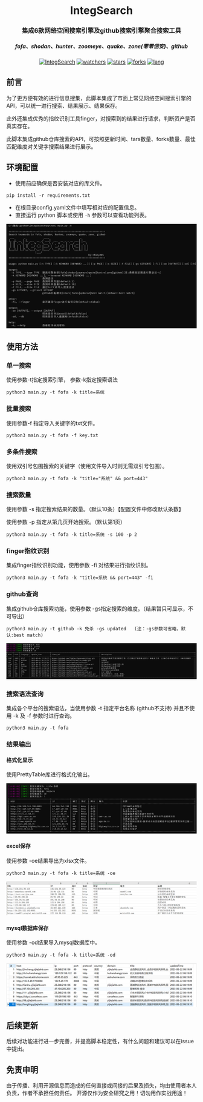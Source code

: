 <h1 align="center">IntegSearch</h1>

<h3 align="center">集成6款网络空间搜索引擎及github搜索引擎聚合搜索工具</h3>

<h5 align="center">fofa、shodan、hunter、zoomeye、quake、zone(零零信安)、github</h3>

<p align="center">
    <a href="https://github.com/Ifory885/IntegSearch"></a>
    <a href="https://github.com/Ifory885/IntegSearch"><img alt="IntegSearch" src="https://img.shields.io/badge/-IntegSearch-blue"></a>
    <a href="https://github.com/Ifory885/IntegSearch"><img alt="watchers" src="https://badgen.net/github/watchers/Ifory885/IntegSearch"></a>
    <a href="https://github.com/Ifory885/IntegSearch"><img alt="stars" src="https://badgen.net/github/stars/Ifory885/IntegSearch"></a>
    <a href="https://github.com/Ifory885/IntegSearch"><img alt="forks" src="https://badgen.net/github/forks/Ifory885/IntegSearch"></a>
    <a href="https://github.com/Ifory885/IntegSearch"><img alt="lang" src="https://img.shields.io/badge/language-python3-blue"></a>
</p>

## 前言

​	为了更方便有效的进行信息搜集，此脚本集成了市面上常见网络空间搜索引擎的API，可以统一进行搜索、结果展示、结果保存。

此外还集成优秀的指纹识别工具finger，对搜索到的结果进行请求，判断资产是否真实存在。

​	此脚本集成github仓库搜索的API，可按照更新时间、tars数量、forks数量、最佳匹配维度对关键字搜索结果进行展示。

## 环境配置

* 使用前应确保是否安装对应的库文件。

```
pip install -r requirements.txt
```

* 在根目录config.yaml文件中填写相对应的配置信息。
* 直接运行 python 脚本或使用 `-h` 参数可以查看功能列表。

![image-20230621165900868](README/image-20230621165900868.png)

## 使用方法

### 单一搜索

使用参数-t指定搜索引擎， 参数-k指定搜索语法

```
python3 main.py -t fofa -k title=系统
```

### 批量搜索

使用参数-f 指定导入关键字的txt文件。

```
python3 main.py -t fofa -f key.txt
```

### 多条件搜索

使用双引号包围搜索的关键字（使用文件导入时则无需双引号包围）。

```
python3 main.py -t fofa -k "title="系统" && port=443"
```

### 搜索数量

使用参数 -s 指定搜索结果的数量。（默认10条）【配置文件中修改默认条数】

使用参数 -p 指定从第几页开始搜索。（默认第1页）

```
python3 main.py -t fofa -k title=系统 -s 100 -p 2
```

### finger指纹识别

集成finger指纹识别功能，使用参数 -fi 对结果进行指纹识别。

```
python3 main.py -t fofa -k "title=系统 && port=443" -fi
```

### github查询

集成github仓库搜索功能，使用参数 -gs指定搜索的维度。（结果暂只可显示，不可导出）

```
python3 main.py -t github -k 免杀 -gs updated	  (注：-gs参数可省略，默认:best match)
```

![image-20230622164334426](README/image-20230622164334426.png)

### 搜索语法查询

集成各个平台的搜索语法，当使用参数 -t 指定平台名称 (github不支持) 并且不使用 -k 及 -f 参数时进行查询。

```
python3 main.py -t fofa
```

### 结果输出

#### 格式化显示

使用PrettyTable库进行格式化输出。

![image-20230622160846358](README/image-20230622160846358.png)

#### excel保存

使用参数 -oe结果导出为xlsx文件。

```
python3 main.py -t fofa -k title=系统 -oe
```

![image-20230622161727317](README/image-20230622161727317.png)

#### mysql数据库保存

使用参数 -od结果导入mysql数据库中。

```
python3 main.py -t fofa -k title=系统 -od
```

![image-20230622162134807](README/image-20230622162134807.png)

## 后续更新

后续对功能进行进一步完善，并提高脚本稳定性，有什么问题和建议可以在issue中提出。

## 免责申明

由于传播、利用开源信息而造成的任何直接或间接的后果及损失，均由使用者本人负责，作者不承担任何责任。 开源仅作为安全研究之用！切勿用作实战用途！